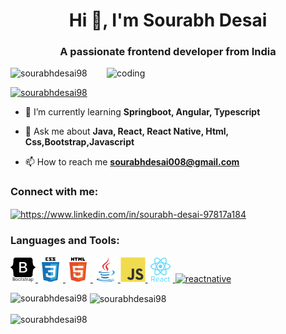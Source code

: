 

<h1 align="center">Hi 👋, I'm Sourabh Desai</h1>
<h3 align="center">A passionate frontend developer from India</h3>

<img align="right" alt="coding" width="350" src="https://media1.giphy.com/media/v1.Y2lkPTc5MGI3NjExYXZoa3NxejN1am0zajl5ems5YW85djBibXJocjQ0Y3ZhOHBmejNyMiZlcD12MV9pbnRlcm5hbF9naWZfYnlfaWQmY3Q9Zw/qgQUggAC3Pfv687qPC/giphy.gif">

<p align="left"> <img src="https://komarev.com/ghpvc/?username=sourabhdesai98&label=Profile%20views&color=0e75b6&style=flat" alt="sourabhdesai98" /> </p>

<p align="left"> <a href="https://github.com/ryo-ma/github-profile-trophy"><img src="https://github-profile-trophy.vercel.app/?username=sourabhdesai98" alt="sourabhdesai98" /></a> </p>

- 🌱 I’m currently learning **Springboot, Angular, Typescript**

- 💬 Ask me about **Java, React, React Native, Html, Css,Bootstrap,Javascript**

- 📫 How to reach me **sourabhdesai008@gmail.com**

<h3 align="left">Connect with me:</h3>
<p align="left">
<a href="https://linkedin.com/in/https://www.linkedin.com/in/sourabh-desai-97817a184" target="blank"><img align="center" src="https://raw.githubusercontent.com/rahuldkjain/github-profile-readme-generator/master/src/images/icons/Social/linked-in-alt.svg" alt="https://www.linkedin.com/in/sourabh-desai-97817a184" height="30" width="40" /></a>
</p>

<h3 align="left">Languages and Tools:</h3>
<p align="left"> <a href="https://getbootstrap.com" target="_blank" rel="noreferrer"> <img src="https://raw.githubusercontent.com/devicons/devicon/master/icons/bootstrap/bootstrap-plain-wordmark.svg" alt="bootstrap" width="40" height="40"/> </a> <a href="https://www.w3schools.com/css/" target="_blank" rel="noreferrer"> <img src="https://raw.githubusercontent.com/devicons/devicon/master/icons/css3/css3-original-wordmark.svg" alt="css3" width="40" height="40"/> </a> <a href="https://www.w3.org/html/" target="_blank" rel="noreferrer"> <img src="https://raw.githubusercontent.com/devicons/devicon/master/icons/html5/html5-original-wordmark.svg" alt="html5" width="40" height="40"/> </a> <a href="https://www.java.com" target="_blank" rel="noreferrer"> <img src="https://raw.githubusercontent.com/devicons/devicon/master/icons/java/java-original.svg" alt="java" width="40" height="40"/> </a> <a href="https://developer.mozilla.org/en-US/docs/Web/JavaScript" target="_blank" rel="noreferrer"> <img src="https://raw.githubusercontent.com/devicons/devicon/master/icons/javascript/javascript-original.svg" alt="javascript" width="40" height="40"/> </a> <a href="https://reactjs.org/" target="_blank" rel="noreferrer"> <img src="https://raw.githubusercontent.com/devicons/devicon/master/icons/react/react-original-wordmark.svg" alt="react" width="40" height="40"/> </a> <a href="https://reactnative.dev/" target="_blank" rel="noreferrer"> <img src="https://reactnative.dev/img/header_logo.svg" alt="reactnative" width="40" height="40"/> </a> </p>

<p><img align="left" src="https://github-readme-stats.vercel.app/api/top-langs?username=sourabhdesai98&show_icons=true&locale=en&layout=compact" alt="sourabhdesai98" /></p>

<p>&nbsp;<img align="center" src="https://github-readme-stats.vercel.app/api?username=sourabhdesai98&show_icons=true&locale=en" alt="sourabhdesai98" /></p>

<p><img align="center" src="https://github-readme-streak-stats.herokuapp.com/?user=sourabhdesai98&" alt="sourabhdesai98" /></p>

